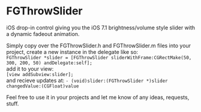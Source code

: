 FGThrowSlider
=============

iOS drop-in control giving you the iOS 7.1 brightness/volume style slider with a dynamic fadeout animation. 

Simply copy over the FGThrowSlider.h and FGThrowSlider.m files into your project, create a new instance in the delegate like so:  
  `FGThrowSlider *slider = [FGThrowSlider sliderWithFrame:CGRectMake(50, 300, 200, 50) andDelegate:self];`  
add it to your view:  
  `[view addSubview:slider];`  
and recieve updates at:
  `- (void)slider:(FGThrowSlider *)slider changedValue:(CGFloat)value`
  
Feel free to use it in your projects and let me know of any ideas, requests, stuff.
